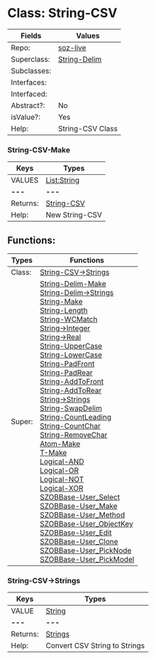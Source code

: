
# Class:	String-CSV

| Fields | Values |
| --------- | --------- |
| Repo: | [soz-live](/repos/soz-live.html) |
| Superclass: | [String-Delim](String-Delim.html) |
| Subclasses: |  |
| Interfaces: |  |
| Interfaced: |  |
| Abstract?: | No |
| isValue?: | Yes |
| Help: | String-CSV Class |

### String-CSV-Make

| Keys | Types |
| --------- | --------- |
| VALUES | [List:String](String.html) |
| **---** | **---** |
| Returns: | [String-CSV](String-CSV.html) |
| Help: | New String-CSV |


## Functions:

| Types | Functions |
| --------- | --------- |
| Class: | [String-CSV->Strings](#String-CSV->Strings) |
| Super: | [String-Delim-Make](String-Delim.html) <br> [String-Delim->Strings](String-Delim.html) <br> [String-Make](String.html) <br> [String-Length](String.html) <br> [String-WCMatch](String.html) <br> [String->Integer](String.html) <br> [String->Real](String.html) <br> [String-UpperCase](String.html) <br> [String-LowerCase](String.html) <br> [String-PadFront](String.html) <br> [String-PadRear](String.html) <br> [String-AddToFront](String.html) <br> [String-AddToRear](String.html) <br> [String->Strings](String.html) <br> [String-SwapDelim](String.html) <br> [String-CountLeading](String.html) <br> [String-CountChar](String.html) <br> [String-RemoveChar](String.html) <br> [Atom-Make](Atom.html) <br> [T-Make](T.html) <br> [Logical-AND](Logical.html) <br> [Logical-OR](Logical.html) <br> [Logical-NOT](Logical.html) <br> [Logical-XOR](Logical.html) <br> [SZOBBase-User_Select](SZOBBase.html) <br> [SZOBBase-User_Make](SZOBBase.html) <br> [SZOBBase-User_Method](SZOBBase.html) <br> [SZOBBase-User_ObjectKey](SZOBBase.html) <br> [SZOBBase-User_Edit](SZOBBase.html) <br> [SZOBBase-User_Clone](SZOBBase.html) <br> [SZOBBase-User_PickNode](SZOBBase.html) <br> [SZOBBase-User_PickModel](SZOBBase.html) |


### String-CSV->Strings

| Keys | Types |
| --------- | --------- |
| VALUE | [String](String.html) |
| **---** | **---** |
| Returns: | [Strings](Strings.html) |
| Help: | Convert CSV String to Strings |

